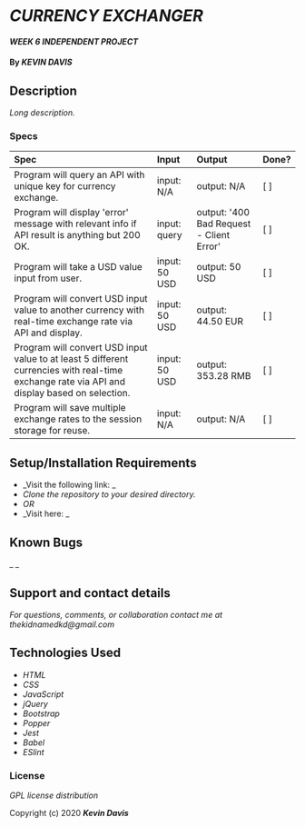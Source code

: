 # _CURRENCY EXCHANGER_

#### _WEEK 6 INDEPENDENT PROJECT_

#### By _**KEVIN DAVIS**_

## Description

_Long description._

### Specs
| Spec | Input | Output | Done? |
| :-------------     | :------------- | :------------- | :------------- | 
| Program will query an API with unique key for currency exchange. | input: N/A | output: N/A | [ ] |
| Program will display 'error' message with relevant info if API result is anything but 200 OK. | input: query | output: '400 Bad Request - Client Error' | [ ] |
| Program will take a USD value input from user. | input: 50 USD | output: 50 USD | [ ] |
| Program will convert USD input value to another currency with real-time exchange rate via API and display. | input: 50 USD | output: 44.50 EUR | [ ] |
| Program will convert USD input value to at least 5 different currencies with real-time exchange rate via API and display based on selection. | input: 50 USD | output: 353.28 RMB | [ ] |
| Program will save multiple exchange rates to the session storage for reuse. | input: N/A | output: N/A | [ ] |


## Setup/Installation Requirements

* _Visit the following link: _
* _Clone the repository to your desired directory._
* _OR_
* _Visit here: _


## Known Bugs

_ _

## Support and contact details

_For questions, comments, or collaboration contact me at thekidnamedkd@gmail.com_

## Technologies Used

* _HTML_
* _CSS_
* _JavaScript_
* _jQuery_
* _Bootstrap_
* _Popper_
* _Jest_
* _Babel_
* _ESlint_

### License

*GPL license distribution*

Copyright (c) 2020 **_Kevin Davis_**